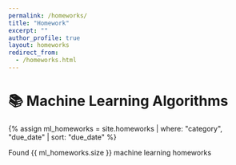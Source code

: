 ```yaml
---
permalink: /homeworks/
title: "Homework"
excerpt: ""
author_profile: true
layout: homeworks
redirect_from:
  - /homeworks.html
---
```



# 📚 Machine Learning Algorithms

{% assign ml_homeworks = site.homeworks | where: "category", "due_date" | sort: "due_date" %}
<p>Found {{ ml_homeworks.size }} machine learning homeworks</p>
